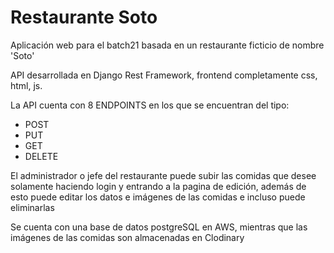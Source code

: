 # Restaurante Soto

Aplicación web para el batch21 basada en un restaurante ficticio de nombre 'Soto'

API desarrollada en Django Rest Framework, frontend completamente css, html, js.

La API cuenta con 8 ENDPOINTS en los que se encuentran del tipo:

* POST
* PUT
* GET
* DELETE

El administrador o jefe del restaurante puede subir las comidas que desee solamente haciendo login y entrando a la pagina de edición, además de esto puede editar los datos e imágenes de las comidas e incluso puede eliminarlas

Se cuenta con una base de datos postgreSQL en AWS, mientras que las imágenes de las comidas son almacenadas en Clodinary